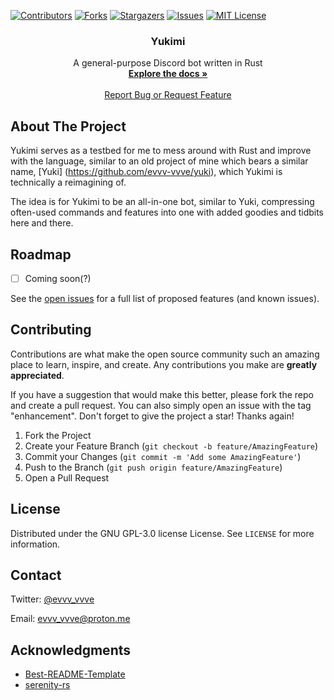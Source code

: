 <!-- Improved compatibility of back to top link: See: https://github.com/othneildrew/Best-README-Template/pull/73 -->
<a name="readme-top"></a>
<!--
*** Thanks for checking out the Best-README-Template. If you have a suggestion
*** that would make this better, please fork the repo and create a pull request
*** or simply open an issue with the tag "enhancement".
*** Don't forget to give the project a star!
*** Thanks again! Now go create something AMAZING! :D
-->



<!-- PROJECT SHIELDS -->
<!--
*** I'm using markdown "reference style" links for readability.
*** Reference links are enclosed in brackets [ ] instead of parentheses ( ).
*** See the bottom of this document for the declaration of the reference variables
*** for contributors-url, forks-url, etc. This is an optional, concise syntax you may use.
*** https://www.markdownguide.org/basic-syntax/#reference-style-links
-->
[![Contributors][contributors-shield]][contributors-url]
[![Forks][forks-shield]][forks-url]
[![Stargazers][stars-shield]][stars-url]
[![Issues][issues-shield]][issues-url]
[![MIT License][license-shield]][license-url]



<!-- project info mumbo jumbo -->
<h3 align="center">Yukimi</h3>

  <p align="center">
    A general-purpose Discord bot written in Rust
    <br />
    <a href="https://github.com/evvv-vvve/yukimi/wiki"><strong>Explore the docs »</strong></a>
    <br />
    <br />
    <a href="https://github.com/evvv-vvve/yukimi/issues">Report Bug or Request Feature</a>
  </p>
</div>



<!-- ABOUT THE PROJECT -->
## About The Project

Yukimi serves as a testbed for me to mess around with Rust and improve with the language, similar to an old project of mine which bears a similar name, [Yuki]
(https://github.com/evvv-vvve/yuki), which Yukimi is technically a reimagining of.


The idea is for Yukimi to be an all-in-one bot, similar to Yuki, compressing often-used commands and features into one with added goodies and tidbits here and there.


<!-- ROADMAP -->
## Roadmap

- [ ] Coming soon(?)

See the [open issues](https://github.com/evvv-vvve/yukimi/issues) for a full list of proposed features (and known issues).



<!-- CONTRIBUTING -->
## Contributing

Contributions are what make the open source community such an amazing place to learn, inspire, and create. Any contributions you make are **greatly appreciated**.

If you have a suggestion that would make this better, please fork the repo and create a pull request. You can also simply open an issue with the tag "enhancement".
Don't forget to give the project a star! Thanks again!

1. Fork the Project
2. Create your Feature Branch (`git checkout -b feature/AmazingFeature`)
3. Commit your Changes (`git commit -m 'Add some AmazingFeature'`)
4. Push to the Branch (`git push origin feature/AmazingFeature`)
5. Open a Pull Request



<!-- LICENSE -->
## License

Distributed under the GNU GPL-3.0 license License. See `LICENSE` for more information.



<!-- CONTACT -->
## Contact

Twitter: [@evvv_vvve](https://twitter.com/evvv_vvve)

Email: evvv_vvve@proton.me



<!-- ACKNOWLEDGMENTS -->
## Acknowledgments

* [Best-README-Template](https://github.com/othneildrew/Best-README-Template)
* [serenity-rs](https://github.com/serenity-rs/serenity)



<!-- MARKDOWN LINKS & IMAGES -->
<!-- https://www.markdownguide.org/basic-syntax/#reference-style-links -->
[contributors-shield]: https://img.shields.io/github/contributors/evvv-vvve/yukimi.svg?style=for-the-badge
[contributors-url]: https://github.com/evvv-vvve/yukimi/graphs/contributors
[forks-shield]: https://img.shields.io/github/forks/evvv-vvve/yukimi.svg?style=for-the-badge
[forks-url]: https://github.com/evvv-vvve/yukimi/network/members
[stars-shield]: https://img.shields.io/github/stars/evvv-vvve/yukimi.svg?style=for-the-badge
[stars-url]: https://github.com/evvv-vvve/yukimi/stargazers
[issues-shield]: https://img.shields.io/github/issues/evvv-vvve/yukimi.svg?style=for-the-badge
[issues-url]: https://github.com/evvv-vvve/yukimi/issues
[license-shield]: https://img.shields.io/github/license/evvv-vvve/yukimi.svg?style=for-the-badge
[license-url]: https://github.com/evvv-vvve/yukimi/blob/main/LICENSE
